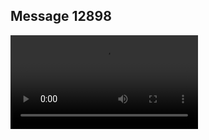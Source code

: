 ## Message 12898



![Video](https://data.iron-swords.co.il/2024/October/22/https://data.iron-swords.co.il/2024/October/22/12898/12898_media.mp4)
